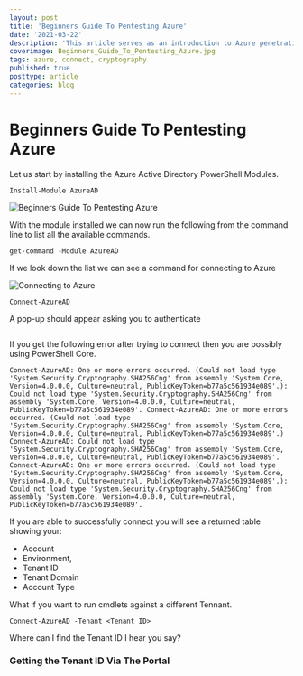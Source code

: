 ```yaml
---
layout: post
title: 'Beginners Guide To Pentesting Azure'
date: '2021-03-22'
description: 'This article serves as an introduction to Azure penetration testing.'
coverimage: Beginners_Guide_To_Pentesting_Azure.jpg
tags: azure, connect, cryptography
published: true
posttype: article
categories: blog
---
```

# Beginners Guide To Pentesting Azure

Let us start by installing the Azure Active Directory PowerShell Modules.

```
Install-Module AzureAD
```

<img src="/static/fc3f3cf0-9981-42f0-8a46-62d1a50b6286.png" class="img-fluid" alt="Beginners Guide To Pentesting Azure">

With the module installed we can now run the following from the command line to list all the available commands. 

```
get-command -Module AzureAD
```

If we look down the list we can see a command for connecting to Azure 

<img src="/static/c3a9c547-7ef9-4f8d-8e5c-fd81d074a561.png" class="img-fluid" alt="Connecting to Azure">

```
Connect-AzureAD
```

A pop-up should appear asking you to authenticate 

<img src="/static/05931e0d-0154-4591-99fd-5a11d6d3f6e7.png" class="img-fluid" alt="">


If you get the following error after trying to connect then you are possibly using PowerShell Core. 

`Connect-AzureAD: One or more errors occurred. (Could not load type 'System.Security.Cryptography.SHA256Cng' from assembly 'System.Core, Version=4.0.0.0, Culture=neutral, PublicKeyToken=b77a5c561934e089'.): Could not load type 'System.Security.Cryptography.SHA256Cng' from assembly 'System.Core, Version=4.0.0.0, Culture=neutral, PublicKeyToken=b77a5c561934e089'.
Connect-AzureAD: One or more errors occurred. (Could not load type 'System.Security.Cryptography.SHA256Cng' from assembly 'System.Core, Version=4.0.0.0, Culture=neutral, PublicKeyToken=b77a5c561934e089'.)
Connect-AzureAD: Could not load type 'System.Security.Cryptography.SHA256Cng' from assembly 'System.Core, Version=4.0.0.0, Culture=neutral, PublicKeyToken=b77a5c561934e089'.
Connect-AzureAD: One or more errors occurred. (Could not load type 'System.Security.Cryptography.SHA256Cng' from assembly 'System.Core, Version=4.0.0.0, Culture=neutral, PublicKeyToken=b77a5c561934e089'.): Could not load type 'System.Security.Cryptography.SHA256Cng' from assembly 'System.Core, Version=4.0.0.0, Culture=neutral, PublicKeyToken=b77a5c561934e089'.`


If you are able to successfully connect you will see a returned table showing your:

* Account
* Environment, 
* Tenant ID
* Tenant Domain
* Account Type

What if you want to run cmdlets against a different Tennant. 

```
Connect-AzureAD -Tenant <Tenant ID>
```

Where can I find the Tenant ID I hear you say?

### Getting the Tenant ID Via The Portal

<img src="/static/75cd2d95-b2cc-442f-a519-60f59b371c5d.png" class="img-fluid" alt="">

<img src="/static/3ec7c6d8-e478-47a1-9acd-9bf7b3ab6548.png" class="img-fluid" alt="">